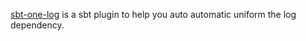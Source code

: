 [sbt-one-log][sbt-one-log] is a sbt plugin to help you auto automatic uniform the log dependency.

[sbt-one-log]: https://github.com/CSUG/sbt-one-log
